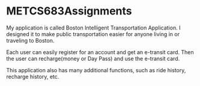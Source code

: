 # METCS683Assignments
My application is called Boston Intelligent Transportation Application. I designed it to make public transportation easier for anyone living in or traveling to Boston.

Each user can easily register for an account and get an e-transit card. Then the user can recharge(money or Day Pass) and use the e-transit card. 

This application also has many additional functions, such as ride history, recharge history, etc.
